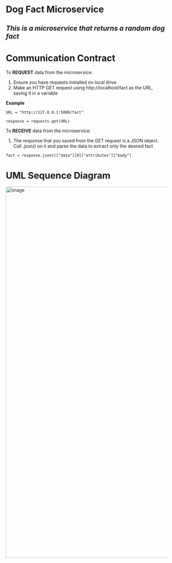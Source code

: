 # Dog Fact Microservice

*This is a microservice that returns a random dog fact*
---

# Communication Contract
To **REQUEST** data from the microservice:

1. Ensure you have requests installed on local drive
2. Make an HTTP GET request using http://localhost/fact as the URL, saving it in a variable

**Example**

`URL = "http://127.0.0.1:5000/fact"`

`response = requests.get(URL)`

To **RECEIVE** data from the microservice:
1. The response that you saved from the GET request is a JSON object. Call .json() on it and parse the data to extract only the desired fact

`fact = response.json()["data"][0]["attributes"]["body"]`

# UML Sequence Diagram
<img width="1163" alt="image" src="https://github.com/samantha-jarrah/dog-fact-microservice/assets/99986399/20270b5a-8b0a-4834-9af8-e1e6d6be7e99">
